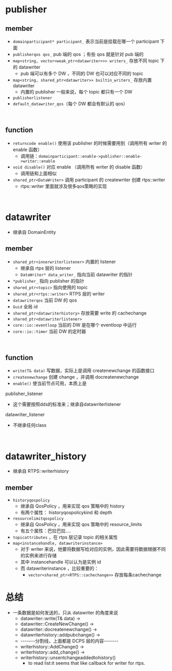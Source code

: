 # publisher

## member

- `domainparticipant* participant_` 表示当前是挂载在哪一个 participant 下面
- `publisherqos qos_` pub 端的 qos ；有些 qos 就是针对 pub 端的
- `map<string, vector<weak_ptr<datawriter>>> writers_` 存放不同 topic 下的 datawriter
  - pub 端可以有多个 DW ，不同的 DW 也可以对应不同的 topic
- `map<string, shared_ptr<datawriter>> builtin_writers_` 存放内置 datawriter
  - 内置的 publisher 一般来说，每个 topic 都只有一个 DW
- `publisherlistener`
- `default_datawriter_qos`（每个 DW 都会有默认的 qos）

<br/>

## function

- `returncode enable()` 使用该 publisher 的时候需要用到（调用所有 writer 的 enable 函数）
  - 调用链：`domainparticipant::enable->publisher::enable->writer::enable`
- `void disable()` 对应 enable （调用所有 writer 的 disable 函数）
  - 调用链和上面相似
- `shared_ptr<DataWriter>` 调用 participant 的 createwriter 创建 rtps::writer
  - rtps::writer 里面就涉及很多qos策略的实现

<br/>

# datawriter

- 继承自 DomainEntity

## member

- `shared_ptr<innerwriterlistener>` 内置的 listener
  - 继承自 rtps 层的 listener
  - `DataWriter* data_writer_` 指向当前 datawriter 的指针
- `*publisher_` 指向 publisher 的指针
- `shared_ptr<topic>` 指向使用的 topic
- `shared_ptr<rtps::writer>` RTPS 层的 writer
- `datawriterqos` 当前 DW 的 qos
- `Guid` 全局 id
- `shared_ptr<datawriterhistory>` 存放需要 write 的 cachechange
- `shared_ptr<datawriterlistener>`
- `core::io::eventloop` 当前的 DW 是在哪个 eventloop 中运行
- `core::io::timer` 当前 DW 的定时器

<br/>

## function

- `write(T& data)` 写数据，实际上是调用 createnewchange 的函数接口
- `createnewchange` 创建 change ，并调用 docreatenewchange
- `enable()` 使当前节点可用，本质上是 




publisher_listener
- 这个需要按照dds的标准来；继承自datawriterlistener





datawriter_listener
- 不继承任何class

<br/>

# datawriter_history

- 继承自 RTPS::writerhistory

## member
- `historyqospolicy`
  - 继承自 QosPolicy ，用来实现 qos 策略中的 history
  - 有两个属性： historyqospolicykind 和 depth
- `resourcelimitqospolicy`
  - 继承自 QosPolicy ，用来实现 qos 策略中的 resource_limits
  - 有五个属性：巴拉巴拉....
- `topicattributes` ，在 rtps 层记录 topic 的相关属性
- `map<instancehandle, datawriterinstance>`
  - 对于 writer 来说，他要将数据写给对应的实例，因此需要将数据根据不同的实例来进行存储
  - 其中 instancehandle 可以认为是实例 id
  - 而 datawriterinstance ，比较重要的：
    - `vector<shared_ptr<RTPS::cachechange>>` 存放每条cachechange


# 总结
- 一条数据是如何发送的，只从 datawriter 的角度来说
  - datawriter::write(T& data) ->
  - datawriter::CreateNewChange() ->
  - datawriter::docreatenewchange() ->
  - datawriterhistory::addpubchange() ->
  - -------分割线，上面都是 DCPS 层的内容-------
  - writerhistory::AddChange() ->
  - writerhistory::add_change() ->
  - writerhistory::unsentchangeaddedtohistory()
    - to read list:it seems that like callback for writer for rtps.